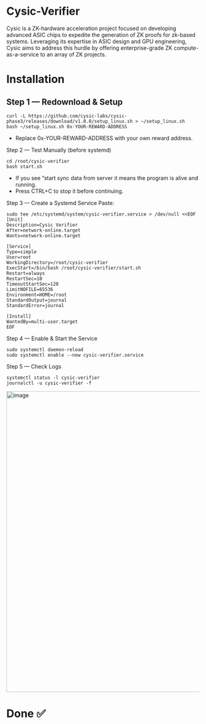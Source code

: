 # Cysic-Verifier

Cysic is a ZK-hardware acceleration project focused on developing advanced ASIC chips to expedite the generation of ZK proofs for zk-based systems. Leveraging its expertise in ASIC design and GPU engineering, Cysic aims to address this hurdle by offering enterprise-grade ZK compute-as-a-service to an array of ZK projects.

# Installation 
## Step 1 — Redownload & Setup
```
curl -L https://github.com/cysic-labs/cysic-phase3/releases/download/v1.0.0/setup_linux.sh > ~/setup_linux.sh
bash ~/setup_linux.sh 0x-YOUR-REWARD-ADDRESS
```
- Replace 0x-YOUR-REWARD-ADDRESS with your own reward address.

Step 2 — Test Manually (before systemd)
```
cd /root/cysic-verifier
bash start.sh
```
- If you see “start sync data from server it means the program is alive and running.
- Press CTRL+C to stop it before continuing.

Step 3 — Create a Systemd Service
Paste:
```
sudo tee /etc/systemd/system/cysic-verifier.service > /dev/null <<EOF
[Unit]
Description=Cysic Verifier
After=network-online.target
Wants=network-online.target

[Service]
Type=simple
User=root
WorkingDirectory=/root/cysic-verifier
ExecStart=/bin/bash /root/cysic-verifier/start.sh
Restart=always
RestartSec=10
TimeoutStartSec=120
LimitNOFILE=65536
Environment=HOME=/root
StandardOutput=journal
StandardError=journal

[Install]
WantedBy=multi-user.target
EOF
```

Step 4 — Enable & Start the Service
```
sudo systemctl daemon-reload
sudo systemctl enable --now cysic-verifier.service
```

Step 5 — Check Logs
```
systemctl status -l cysic-verifier
journalctl -u cysic-verifier -f
```

<img width="1616" height="784" alt="image" src="https://github.com/user-attachments/assets/6ade84b6-c0db-4666-9df3-22244d2e8859" />


# Done ✅



